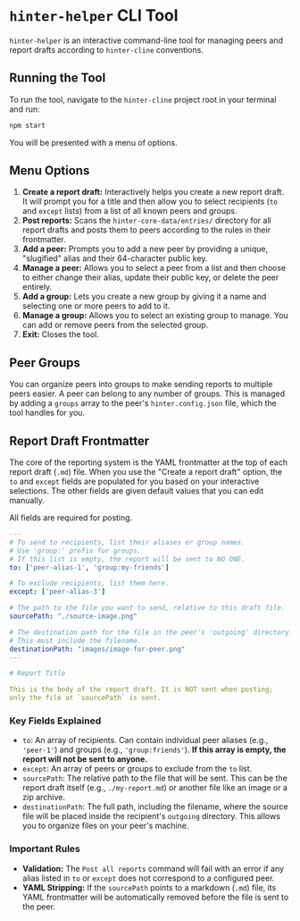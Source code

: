 # `hinter-helper` CLI Tool

`hinter-helper` is an interactive command-line tool for managing peers and report drafts according to `hinter-cline` conventions.

## Running the Tool

To run the tool, navigate to the `hinter-cline` project root in your terminal and run:

```sh
npm start
```

You will be presented with a menu of options.

## Menu Options

1.  **Create a report draft:** Interactively helps you create a new report draft. It will prompt you for a title and then allow you to select recipients (`to` and `except` lists) from a list of all known peers and groups.
2.  **Post reports:** Scans the `hinter-core-data/entries/` directory for all report drafts and posts them to peers according to the rules in their frontmatter.
3.  **Add a peer:** Prompts you to add a new peer by providing a unique, "slugified" alias and their 64-character public key.
4.  **Manage a peer:** Allows you to select a peer from a list and then choose to either change their alias, update their public key, or delete the peer entirely.
5.  **Add a group:** Lets you create a new group by giving it a name and selecting one or more peers to add to it.
6.  **Manage a group:** Allows you to select an existing group to manage. You can add or remove peers from the selected group.
7.  **Exit:** Closes the tool.

## Peer Groups

You can organize peers into groups to make sending reports to multiple peers easier. A peer can belong to any number of groups. This is managed by adding a `groups` array to the peer's `hinter.config.json` file, which the tool handles for you.

## Report Draft Frontmatter

The core of the reporting system is the YAML frontmatter at the top of each report draft (`.md`) file.
When you use the "Create a report draft" option, the `to` and `except` fields are populated for you based on your interactive selections. The other fields are given default values that you can edit manually.

All fields are required for posting.

```yaml
---
# To send to recipients, list their aliases or group names.
# Use 'group:' prefix for groups.
# If this list is empty, the report will be sent to NO ONE.
to: ['peer-alias-1', 'group:my-friends']

# To exclude recipients, list them here.
except: ['peer-alias-3']

# The path to the file you want to send, relative to this draft file.
sourcePath: "./source-image.png"

# The destination path for the file in the peer's 'outgoing' directory.
# This must include the filename.
destinationPath: "images/image-for-peer.png"
---

# Report Title

This is the body of the report draft. It is NOT sent when posting;
only the file at `sourcePath` is sent.
```

### Key Fields Explained

-   `to`: An array of recipients. Can contain individual peer aliases (e.g., `'peer-1'`) and groups (e.g., `'group:friends'`). **If this array is empty, the report will not be sent to anyone.**
-   `except`: An array of peers or groups to exclude from the `to` list.
-   `sourcePath`: The relative path to the file that will be sent. This can be the report draft itself (e.g., `./my-report.md`) or another file like an image or a zip archive.
-   `destinationPath`: The full path, including the filename, where the source file will be placed inside the recipient's `outgoing` directory. This allows you to organize files on your peer's machine.

### Important Rules

-   **Validation:** The `Post all reports` command will fail with an error if any alias listed in `to` or `except` does not correspond to a configured peer.
-   **YAML Stripping:** If the `sourcePath` points to a markdown (`.md`) file, its YAML frontmatter will be automatically removed before the file is sent to the peer.
